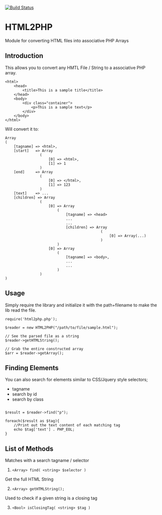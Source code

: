 [![Build Status](https://travis-ci.org/donsingh/html2php.svg?branch=master)](https://travis-ci.org/donsingh/html2php)


# HTML2PHP
Module for converting HTML files into associative PHP Arrays

## Introduction
This allows you to convert any HMTL File / String to a associative PHP array.

```
<html>
    <head>
        <title>This is a sample title</title>
    </head>
    <body>
        <div class="container">
            <p>This is a sample text</p>
        </div>
    </body>
</html>
```

Will convert it to:

```
Array
(
    [tagname] => <html>,
    [start]   => Array
                (
                    [0] => <html>,
                    [1] => 1
                )
    [end]     => Array
                (
                    [0] => </html>,
                    [1] => 123
                )
    [text]    => ...
    [children] => Array
                (
                    [0] => Array
                        (
                            [tagname] => <head>
                            ...
                            ...
                            [children] => Array
                                            (
                                                [0] => Array(...)
                                            )
                        )
                    [0] => Array
                        (
                            [tagname] => <body>,
                            ...
                            ...
                        )
                )
)
```

## Usage

Simply require the library and initialize it with the path+filename to make the lib read the file.

```
require('html2php.php');

$reader = new HTML2PHP("/path/to/file/sample.html");

// See the parsed file as a string
$reader->getHTMLString();

// Grab the entire constructed array
$arr = $reader->getArray();

```

## Finding Elements

You can also search for elements similar to CSS/Jquery style selectors;

* tagname
* search by id      
* search by class  

```

$result = $reader->find("p");

foreach($result as $tag){
    //Print out the text content of each matching tag
    echo $tag['text'] . PHP_EOL;
}

```

## List of Methods

Matches with a search tagname / selector
1. `<Array> find( <string> $selector )`

Get the full HTML String

2. `<Array> getHTMLString();`

Used to check if a given string is a closing tag

3. `<Bool> isClosingTag( <string> $tag )`
